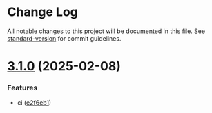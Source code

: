 # Change Log

All notable changes to this project will be documented in this file. See [standard-version](https://github.com/conventional-changelog/standard-version) for commit guidelines.

# [3.1.0](https://github.com/danobot/mqtt_payload_processor/compare/v3.0.1...v3.1.0) (2025-02-08)


### Features

* ci ([e2f6eb1](https://github.com/danobot/mqtt_payload_processor/commit/e2f6eb1f09adfdcd2d080060c6db5b0429cee040))
